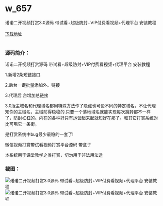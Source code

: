 # w_657
诺诺二开视频打赏3.0源码 带试看+超级防封+VIP付费看视频+代理平台 安装教程
<br/></br>
[下载地址](https://www.uuid2.com/657.html "下载地址")
<br/></br>
<h3>源码简介：</h3>
<p>诺诺二开视频打赏源码 带试看+超级防封+VIP付费看视频+代理平台 安装教程<p>
<p>1.新增2条短链接口.<p>
<p>2.后台一键批量添加外。链接<p>
<p>3.代理后 台增加总链接<p>
<p>3.0版主域名和代理域名都用特殊方法作了隐藏也可设不同的特定域名，不让代理知你的主域名，主域防得稳稳的.只要一个落地域名就能实现每次跳转都不一样了，防封杠杠的。内在的各种好只有运营起来起就知好在那了。和其它打赏系统对比可甩它一条街。<p>
<p>是打赏系统中bug最少最稳的一套了!<p>
<p>微信视频打赏带试看视频打赏平台源码 带盒子<p>
<p>本系统用于课堂教学之类打赏，切勿用于非法用法途<p>
<h3>截图：</h3>
<img src="https://www.uuid2.com/wp-content/uploads/img/202105/cb5734d441.jpg" alt="诺诺二开视频打赏3.0源码 带试看+超级防封+VIP付费看视频+代理平台 安装教程"><img src="https://www.uuid2.com/wp-content/uploads/img/202105/3df7a8a693.jpg" alt="诺诺二开视频打赏3.0源码 带试看+超级防封+VIP付费看视频+代理平台 安装教程">
